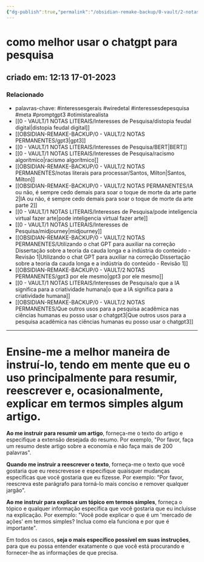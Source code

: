 ```yaml
---
{"dg-publish":true,"permalink":"/obsidian-remake-backup/0-vault/2-notas-permanentes/como-melhor-usar-o-chatgpt-para-pesquisa/","tags":["permanente","interessesgerais","wiredetal","interessesdepesquisa","meta","promptgpt3","otimistarealista"],"dgHomeLink":true,"dgShowLocalGraph":true,"dgShowFileTree":true,"dgEnableSearch":true,"noteIcon":""}
---
```


# como melhor usar o chatgpt para pesquisa
## criado em: 12:13 17-01-2023

### Relacionado
- palavras-chave: #interessesgerais  #wiredetal  #interessesdepesquisa #meta #promptgpt3  #otimistarealista 
- [[0 - VAULT/1 NOTAS LITERAIS/Interesses de Pesquisa/distopia feudal digital\|distopia feudal digital]]
- [[OBSIDIAN-REMAKE-BACKUP/0 - VAULT/2 NOTAS PERMANENTES/gpt3\|gpt3]]
- [[0 - VAULT/1 NOTAS LITERAIS/Interesses de Pesquisa/BERT\|BERT]]
- [[0 - VAULT/1 NOTAS LITERAIS/Interesses de Pesquisa/racismo algorítmico\|racismo algorítmico]]
- [[OBSIDIAN-REMAKE-BACKUP/0 - VAULT/2 NOTAS PERMANENTES/notas literais para processar/Santos, Milton\|Santos, Milton]]
- [[OBSIDIAN-REMAKE-BACKUP/0 - VAULT/2 NOTAS PERMANENTES/IA ou não, é sempre cedo demais para soar o toque de morte da arte parte 2\|IA ou não, é sempre cedo demais para soar o toque de morte da arte parte 2]]
- [[0 - VAULT/1 NOTAS LITERAIS/Interesses de Pesquisa/pode inteligencia virtual fazer arte\|pode inteligencia virtual fazer arte]]
- [[0 - VAULT/1 NOTAS LITERAIS/Interesses de Pesquisa/midjourney\|midjourney]]
- [[OBSIDIAN-REMAKE-BACKUP/0 - VAULT/2 NOTAS PERMANENTES/Utilizando o chat GPT para auxiliar na correção Dissertação sobre a teoria da cauda longa e a indústria do conteúdo - Revisão 1\|Utilizando o chat GPT para auxiliar na correção Dissertação sobre a teoria da cauda longa e a indústria do conteúdo - Revisão 1]]
- [[OBSIDIAN-REMAKE-BACKUP/0 - VAULT/2 NOTAS PERMANENTES/gpt3 por ele mesmo\|gpt3 por ele mesmo]]
- [[0 - VAULT/1 NOTAS LITERAIS/Interesses de Pesquisa/o que a IA significa para a criatividade humana\|o que a IA significa para a criatividade humana]]
- [[OBSIDIAN-REMAKE-BACKUP/0 - VAULT/2 NOTAS PERMANENTES/Que outros usos para a pesquisa acadêmica nas ciências humanas eu posso usar o chatgpt3\|Que outros usos para a pesquisa acadêmica nas ciências humanas eu posso usar o chatgpt3]]
---
# Ensine-me a melhor maneira de instruí-lo, tendo em mente que eu o uso principalmente para resumir, reescrever e, ocasionalmente, explicar em termos simples algum artigo.

**Ao me instruir para resumir um artigo**, forneça-me o texto do artigo e especifique a extensão desejada do resumo. Por exemplo, "Por favor, faça um resumo deste artigo sobre a economia e não faça mais de 200 palavras".

**Quando me instruir a reescrever o texto**, forneça-me o texto que você gostaria que eu reescrevesse e especifique quaisquer mudanças específicas que você gostaria que eu fizesse. Por exemplo: "Por favor, reescreva este parágrafo para torná-lo mais conciso e remover qualquer jargão".

**Ao me instruir para explicar um tópico em termos simples**, forneça o tópico e qualquer informação específica que você gostaria que eu incluísse na explicação. Por exemplo: "Você pode explicar o que é um 'mercado de ações' em termos simples? Inclua como ela funciona e por que é importante".

Em todos os casos, **seja o mais específico possível em suas instruções**, para que eu possa entender exatamente o que você está procurando e fornecer-lhe as informações de que precisa.